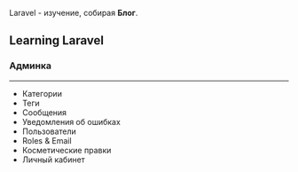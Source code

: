 
Laravel - изучение, собирая <b>Блог</b>.

## Learning Laravel

<h3>Админка</h3>
<hr>
<ul>
    <li>Категории</li>
    <li>Теги</li>
    <li>Сообщения</li>
    <li>Уведомления об ошибках</li>
    <li>Пользователи</li>
    <li>Roles & Email</li>
    <li>Косметические правки</li>
    <li>Личный кабинет</li>
</ul>
